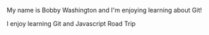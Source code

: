 My name is Bobby Washington and I'm enjoying learning about Git!

I enjoy learning Git and Javascript Road Trip